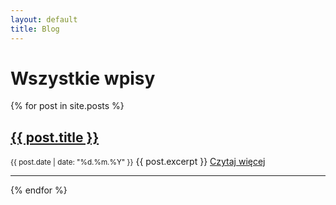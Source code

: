 ```yaml
---
layout: default
title: Blog
---
```


<h1>Wszystkie wpisy</h1>

{% for post in site.posts %}
<article class="post">
    <h2><a href="{{ post.url }}">{{ post.title }}</a></h2>
    <small>{{ post.date | date: "%d.%m.%Y" }}</small>
    {{ post.excerpt }}
    <a href="{{ post.url }}" class="btn">Czytaj więcej</a>
</article>
<hr>
{% endfor %}